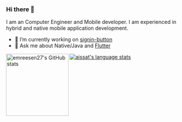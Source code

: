 ### Hi there 👋

I am an Computer Engineer and Mobile developer. I am experienced in hybrid and native mobile application development. 

- 🔭 I’m currently working on [signin-button](https://pub.dev/packages/sign_button)
- 💬 Ask me about  Native/Java and [Flutter](https://flutter.dev) 

<a href="https://profile-summary-for-github.com/user/emreesen27">
  <img align="left" height="170px" src="https://github-readme-stats.vercel.app/api?username=emreesen27&show_icons=true&line_height=27&count_private=true&include_all_commits=true" alt="emreesen27's GitHub stats"/>
  <img src="https://github-readme-stats.vercel.app/api/top-langs/?username=emreesen27&hide_langs_below=5&layout=compact" alt="aissat's language stats"/>
</a>

